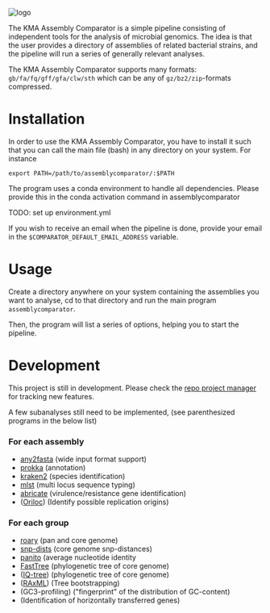 ![logo](https://raw.githubusercontent.com/cmkobel/kma-assemblycomparator/master/scripts/logo.png "")


The KMA Assembly Comparator is a simple pipeline consisting of independent tools for the analysis of microbial genomics. The idea is that the user provides a directory of assemblies of related bacterial strains, and the pipeline will run a series of generally relevant analyses.

The KMA Assembly Comparator supports many formats: `gb/fa/fq/gff/gfa/clw/sth` which can be any of `gz/bz2/zip`-formats compressed.

# Installation
In order to use the KMA Assembly Comparator, you have to install it such that you can call the main file (bash) in any directory on your system. For instance
```
export PATH=/path/to/assemblycomparator/:$PATH
```

The program uses a conda environment to handle all dependencies. Please provide this in the conda activation command in assemblycomparator

TODO: set up environment.yml

If you wish to receive an email when the pipeline is done, provide your email in the `$COMPARATOR_DEFAULT_EMAIL_ADDRESS` variable.


# Usage

Create a directory anywhere on your system containing the assemblies you want to analyse, cd to that directory and run the main program `assemblycomparator`.

Then, the program will list a series of options, helping you to start the pipeline.


# Development

This project is still in development. Please check the [repo project manager](https://github.com/cmkobel/kma-assemblycomparator/projects/1) for tracking new features. 

A few subanalyses still need to be implemented, (see parenthesized programs in the below list)


### For each assembly
  * [any2fasta](https://github.com/tseemann/any2fasta) (wide input format support)
  * [prokka](https://github.com/tseemann/prokka) (annotation)
  * [kraken2](https://ccb.jhu.edu/software/kraken2/) (species identification)
  * [mlst](https://github.com/tseemann/mlst) (multi locus sequence typing)
  * [abricate](https://github.com/tseemann/abricate) (virulence/resistance gene identification)
  * ([Oriloc](http://pbil.univ-lyon1.fr/software/Oriloc/oriloc.html)) (Identify possible replication origins)

  
  
### For each group
  * [roary](https://sanger-pathogens.github.io/Roary/) (pan and core genome)
  * [snp-dists](https://github.com/tseemann/snp-dists) (core genome snp-distances)
  * [panito](https://github.com/sanger-pathogens/panito) (average nucleotide identity
  * [FastTree](http://www.microbesonline.org/fasttree/) (phylogenetic tree of core genome)
  * ([IQ-tree](http://www.iqtree.org/)) (phylogenetic tree of core genome)
  * ([RAxML](https://github.com/amkozlov/raxml-ng)) (Tree bootstrapping)
  * (GC3-profiling) ("fingerprint" of the distribution of GC-content)
  * (Identification of horizontally transferred genes)
  
  
  
  
